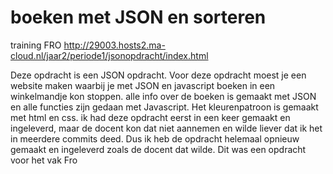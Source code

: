 # boeken met JSON en sorteren

training FRO
http://29003.hosts2.ma-cloud.nl/jaar2/periode1/jsonopdracht/index.html

Deze opdracht is een JSON opdracht. Voor deze opdracht moest je een website maken waarbij je met JSON en javascript boeken in een winkelmandje kon stoppen. alle info over de boeken is gemaakt met JSON en alle functies  zijn gedaan met Javascript. Het kleurenpatroon is gemaakt met html en css. ik had deze opdracht eerst in een keer gemaakt en ingeleverd, maar de docent kon dat niet aannemen en wilde liever dat ik het in meerdere commits deed. Dus ik heb de opdracht helemaal opnieuw gemaakt en ingeleverd zoals de docent dat wilde. Dit was een opdracht voor het vak Fro
